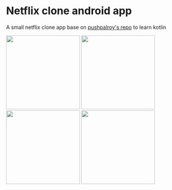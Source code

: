 # Netflix clone android app

A small netflix clone app base on [pushpalroy's repo](https://github.com/pushpalroy/jetflix) to learn kotlin

<div align="left">
  <img src = "https://user-images.githubusercontent.com/103092892/195480890-a042df2b-abec-47a7-ae2f-cb636e4b8c32.png" width="200" />
  <img src = "https://user-images.githubusercontent.com/103092892/195481579-1c9a502d-4685-42f5-a558-9d15a52197ff.png" width="200" />
  <img src = "https://user-images.githubusercontent.com/103092892/195481648-c8484770-dc28-48f0-862b-cef9d0fe5748.png" width="200" />
  <img src = "https://user-images.githubusercontent.com/103092892/195481704-17367a37-d5bb-47ef-af63-320e2f6ce49d.png" width="200"/>
</div>
